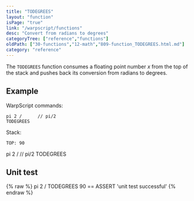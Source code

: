 ```yaml
---
title: "TODEGREES"
layout: "function"
isPage: "true"
link: "/warpscript/functions"
desc: "Convert from radians to degrees"
categoryTree: ["reference","functions"]
oldPath: ["30-functions","12-math","809-function_TODEGREES.html.md"]
category: "reference"
---
```

 

The `TODEGREES` function consumes a floating point number *x* from the top of the stack and pushes back its conversion from radians to degrees.


## Example ##

WarpScript commands:

    pi 2 /      // pi/2
    TODEGREES

Stack: 

    TOP: 90


<warp10-warpscript-widget>
pi 2 /      // pi/2
TODEGREES
</warp10-warpscript-widget>    


## Unit test ##

{% raw %}
<warp10-warpscript-widget backend="{{backend}}"  exec-endpoint="{{execEndpoint}}">pi 2 / 
TODEGREES
90
== ASSERT
'unit test successful'
</warp10-warpscript-widget>
{% endraw %}        
